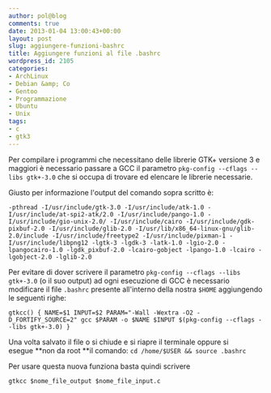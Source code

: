 ```yaml
---
author: pol@blog
comments: true
date: 2013-01-04 13:00:43+00:00
layout: post
slug: aggiungere-funzioni-bashrc
title: Aggiungere funzioni al file .bashrc
wordpress_id: 2105
categories:
- ArchLinux
- Debian &amp; Co
- Gentoo
- Programmazione
- Ubuntu
- Unix
tags:
- c
- gtk3
---
```


Per compilare i programmi che necessitano delle librerie GTK+ versione 3 e maggiori è necessario passare a GCC il parametro `pkg-config --cflags --libs gtk+-3.0` che si occupa di trovare ed elencare le librerie necessarie.

<!-- more -->



Giusto per informazione l'output del comando sopra scritto è:


`-pthread -I/usr/include/gtk-3.0 -I/usr/include/atk-1.0 -I/usr/include/at-spi2-atk/2.0 -I/usr/include/pango-1.0 -I/usr/include/gio-unix-2.0/ -I/usr/include/cairo -I/usr/include/gdk-pixbuf-2.0 -I/usr/include/glib-2.0 -I/usr/lib/x86_64-linux-gnu/glib-2.0/include -I/usr/include/freetype2 -I/usr/include/pixman-1 -I/usr/include/libpng12 -lgtk-3 -lgdk-3 -latk-1.0 -lgio-2.0 -lpangocairo-1.0 -lgdk_pixbuf-2.0 -lcairo-gobject -lpango-1.0 -lcairo -lgobject-2.0 -lglib-2.0
`


Per evitare di dover scrivere il parametro `pkg-config --cflags --libs gtk+-3.0` (o il suo output) ad ogni esecuzione di GCC è necessario modificare il file `.bashrc` presente all'interno della nostra `$HOME` aggiungendo le seguenti righe:


`gtkcc() {
NAME=$1
INPUT=$2
PARAM="-Wall -Wextra -O2 -D_FORTIFY_SOURCE=2"
gcc $PARAM -o $NAME $INPUT $(pkg-config --cflags --libs gtk+-3.0)
}`


Una volta salvato il file o si chiude e si riapre il terminale oppure si esegue **non da root **il comando: `cd /home/$USER && source .bashrc`

Per usare questa nuova funziona basta quindi scrivere


`gtkcc $nome_file_output $nome_file_input.c`
